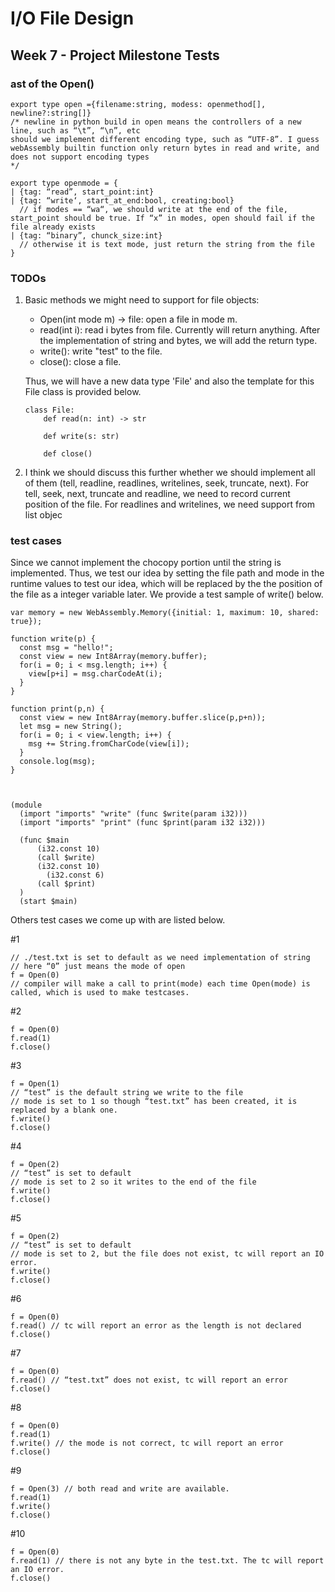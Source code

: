 # I/O File Design
## Week 7 - Project Milestone Tests
### ast of the Open()
```
export type open ={filename:string, modess: openmethod[], newline?:string[]}
/* newline in python build in open means the controllers of a new line, such as “\t”, “\n”, etc
should we implement different encoding type, such as “UTF-8”. I guess webAssembly builtin function only return bytes in read and write, and does not support encoding types
*/
```
```
export type openmode = {
| {tag: “read”, start_point:int}
| {tag: “write‘, start_at_end:bool, creating:bool} 
  // if modes == “wa“, we should write at the end of the file, start_point should be true. If “x” in modes, open should fail if the file already exists
| {tag: “binary”, chunck_size:int} 
  // otherwise it is text mode, just return the string from the file
}
```
### TODOs
1. Basic methods we might need to support for file objects: 
    -  Open(int mode m) -> file: open a file in mode m.
    -  read(int i): read i bytes from file. Currently will return anything. After the implementation of string and bytes, we will add the return type.
    - write(): write "test" to the file.
    - close(): close a file.

    Thus, we will have a new data type 'File' and also the template for this File class is provided below.
    ```
    class File:
        def read(n: int) -> str

        def write(s: str)

        def close()
    ``` 
2. I think we should discuss this further whether we should implement all of them (tell, readline, readlines, writelines, seek, truncate, next). For tell, seek, next, truncate and readline, we need to record current position of the file. For readlines and writelines, we need support from list objec

### test cases
Since we cannot implement the chocopy portion until the string is implemented. Thus, we test our idea by setting the file path and mode in the runtime values to test our idea, which will be  replaced by the the position of the file as a integer variable later. We provide a test sample of write() below.
```
var memory = new WebAssembly.Memory({initial: 1, maximum: 10, shared: true});

function write(p) {
  const msg = "hello!";
  const view = new Int8Array(memory.buffer);
  for(i = 0; i < msg.length; i++) {
    view[p+i] = msg.charCodeAt(i);
  }
}

function print(p,n) {
  const view = new Int8Array(memory.buffer.slice(p,p+n));
  let msg = new String();
  for(i = 0; i < view.length; i++) {
    msg += String.fromCharCode(view[i]); 
  }
  console.log(msg);
}



(module
  (import "imports" "write" (func $write(param i32)))
  (import "imports" "print" (func $print(param i32 i32)))
  
  (func $main
      (i32.const 10)
      (call $write)
      (i32.const 10)
        (i32.const 6)
      (call $print)
  )
  (start $main)

```
Others test cases we come up with are listed below.

#1
```
// ./test.txt is set to default as we need implementation of string
// here “0” just means the mode of open
f = Open(0)
// compiler will make a call to print(mode) each time Open(mode) is called, which is used to make testcases.
```

#2
```
f = Open(0)
f.read(1)
f.close()
```

#3
```
f = Open(1)
// “test” is the default string we write to the file
// mode is set to 1 so though “test.txt” has been created, it is replaced by a blank one.
f.write()
f.close()
```

#4
```
f = Open(2)
// “test” is set to default
// mode is set to 2 so it writes to the end of the file
f.write()
f.close()
```

#5
```
f = Open(2)
// “test” is set to default
// mode is set to 2, but the file does not exist, tc will report an IO error.
f.write()
f.close()
```

#6
```
f = Open(0)
f.read() // tc will report an error as the length is not declared
f.close()
```

#7
```
f = Open(0)
f.read() // “test.txt” does not exist, tc will report an error
f.close()
```

#8
```
f = Open(0)
f.read(1)
f.write() // the mode is not correct, tc will report an error
f.close()
```

#9
```
f = Open(3) // both read and write are available.
f.read(1)
f.write()
f.close()
```

#10
```
f = Open(0) 
f.read(1) // there is not any byte in the test.txt. The tc will report an IO error.
f.close()
```
